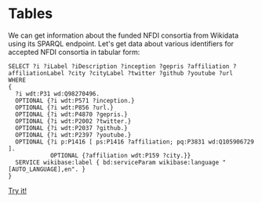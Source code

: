 # Tables

We can get information about the funded NFDI consortia from Wikidata using its SPARQL endpoint. Let's get data about various identifiers for accepted NFDI consortia in tabular form:

```sparql
SELECT ?i ?iLabel ?iDescription ?inception ?gepris ?affiliation ?affiliationLabel ?city ?cityLabel ?twitter ?github ?youtube ?url 
WHERE 
{
  ?i wdt:P31 wd:Q98270496.
  OPTIONAL {?i wdt:P571 ?inception.}
  OPTIONAL {?i wdt:P856 ?url.}
  OPTIONAL {?i wdt:P4870 ?gepris.}
  OPTIONAL {?i wdt:P2002 ?twitter.}
  OPTIONAL {?i wdt:P2037 ?github.}
  OPTIONAL {?i wdt:P2397 ?youtube.}
  OPTIONAL {?i p:P1416 [ ps:P1416 ?affiliation; pq:P3831 wd:Q105906729 ].
            OPTIONAL {?affiliation wdt:P159 ?city.}}
  SERVICE wikibase:label { bd:serviceParam wikibase:language "[AUTO_LANGUAGE],en". }
}
```

[Try it!](https://query.wikidata.org/embed.html#SELECT%20%3Fi%20%3FiLabel%20%3FiDescription%20%3Finception%20%3Fgepris%20%3Faffiliation%20%3FaffiliationLabel%20%3Fcity%20%3FcityLabel%20%3Ftwitter%20%3Fgithub%20%3Fyoutube%20%3Furl%20%0AWHERE%20%0A%7B%0A%20%20%3Fi%20wdt%3AP31%20wd%3AQ98270496.%0A%20%20OPTIONAL%20%7B%3Fi%20wdt%3AP571%20%3Finception.%7D%0A%20%20OPTIONAL%20%7B%3Fi%20wdt%3AP856%20%3Furl.%7D%0A%20%20OPTIONAL%20%7B%3Fi%20wdt%3AP4870%20%3Fgepris.%7D%0A%20%20OPTIONAL%20%7B%3Fi%20wdt%3AP2002%20%3Ftwitter.%7D%0A%20%20OPTIONAL%20%7B%3Fi%20wdt%3AP2037%20%3Fgithub.%7D%0A%20%20OPTIONAL%20%7B%3Fi%20wdt%3AP2397%20%3Fyoutube.%7D%0A%20%20OPTIONAL%20%7B%3Fi%20p%3AP1416%20%5B%20ps%3AP1416%20%3Faffiliation%3B%20pq%3AP3831%20wd%3AQ105906729%20%5D.%0A%20%20%20%20%20%20%20%20%20%20%20%20OPTIONAL%20%7B%3Faffiliation%20wdt%3AP159%20%3Fcity.%7D%7D%0A%20%20SERVICE%20wikibase%3Alabel%20%7B%20bd%3AserviceParam%20wikibase%3Alanguage%20"%5BAUTO_LANGUAGE%5D%2Cen".%20%7D%0A%7D)